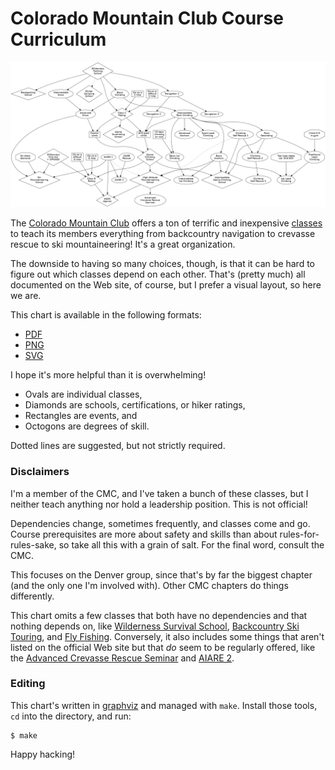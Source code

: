 # Colorado Mountain Club Course Curriculum

![Curriculum](cmc-curriculum.png)

The [Colorado Mountain Club][] offers a ton of terrific and inexpensive
[classes][] to teach its members everything from backcountry navigation to
crevasse rescue to ski mountaineering! It's a great organization.

[Colorado Mountain Club]: https://www.cmc.org/
[classes]: https://www.cmc.org/Classes/CMCClassesandSchools.aspx

The downside to having so many choices, though, is that it can be hard to figure
out which classes depend on each other. That's (pretty much) all documented on
the Web site, of course, but I prefer a visual layout, so here we are.

This chart is available in the following formats:

- [PDF](cmc-curriculum.pdf)
- [PNG](cmc-curriculum.png)
- [SVG](cmc-curriculum.svg)

I hope it's more helpful than it is overwhelming!

- Ovals are individual classes,
- Diamonds are schools, certifications, or hiker ratings,
- Rectangles are events, and
- Octogons are degrees of skill.

Dotted lines are suggested, but not strictly required.

### Disclaimers

I'm a member of the CMC, and I've taken a bunch of these classes, but I neither
teach anything nor hold a leadership position. This is not official!

Dependencies change, sometimes frequently, and classes come and go. Course
prerequisites are more about safety and skills than about rules-for-rules-sake,
so take all this with a grain of salt. For the final word, consult the CMC.

This focuses on the Denver group, since that's by far the biggest chapter (and
the only one I'm involved with). Other CMC chapters do things differently.

This chart omits a few classes that both have no dependencies and that nothing
depends on, like [Wilderness Survival School][], [Backcountry Ski Touring][],
and [Fly Fishing][]. Conversely, it also includes some things that aren't listed
on the official Web site but that *do* seem to be regularly offered, like the
[Advanced Crevasse Rescue Seminar][] and [AIARE 2][].

[Wilderness Survival School]: https://www.cmc.org/Classes/CMCClassesandSchools/WildernessSurvivalSchool.aspx
[Backcountry Ski Touring]: https://www.cmc.org/Classes/CMCClassesandSchools/BackcountrySkiTouring.aspx
[Fly Fishing]: https://www.cmc.org/Classes/CMCClassesandSchools/FlyFishingSchool.aspx
[Advanced Crevasse Rescue Seminar]: https://www.cmc.org/Calendar/EventDetails.aspx?ID=46840
[AIARE 2]: https://www.cmc.org/Calendar/EventDetails.aspx?ID=44725

### Editing

This chart's written in [graphviz][] and managed with `make`. Install those
tools, `cd` into the directory, and run:

    $ make

Happy hacking!

[graphviz]: https://graphviz.org/
